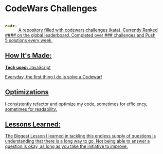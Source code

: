 # CodeWars Challenges
<a href="https://nodejs.org" target="_blank" rel="noreferrer"> <img src="https://raw.githubusercontent.com/devicons/devicon/master/icons/nodejs/nodejs-original-wordmark.svg" alt="nodejs" width="40" height="40"/>
A repository filled with codewars challenges (kata). Currently Ranked #### on the global leaderboard, Completed over ### challenges and Push 5 solutions every week.

## How It's Made:

**Tech used:** JavaScript

Everyday, the first thing I do is solve a Codewar!

## Optimizations

I consistently refactor and optimize my code, sometimes for efficiency, sometimes for readability.

## Lessons Learned:

The Biggest Lesson I learned in tackling this endless supply of questions is understanding that there is a long way to go. Not being able to answer a question is okay, as long as you take the initiative to improve.
